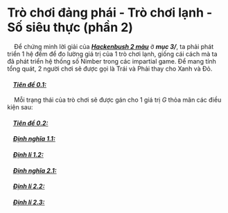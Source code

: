 #  Trò chơi đảng phái - Trò chơi lạnh - Số siêu thực (phần 2)
&nbsp;&nbsp;&nbsp;&nbsp;Để chứng minh lời giải của ***<ins>Hackenbush 2 màu</ins>*** ở ***mục 3/***, ta phải phát triển 1 hệ đếm để đo lường giá trị của 1 trò chơi lạnh, giống cái cách mà ta đã phát triển hệ thống số Nimber trong các impartial game. Để mang tính tổng quát, 2 người chơi sẽ được gọi là Trái và Phải thay cho Xanh và Đỏ. <br>
#### &nbsp;&nbsp;&nbsp;&nbsp;***<ins>Tiên đề 0.1:</ins>***
&nbsp;&nbsp;&nbsp;&nbsp;Mỗi trạng thái của trò chơi sẽ được gán cho 1 giá trị $G$ thỏa mãn các điều kiện sau: 
#### &nbsp;&nbsp;&nbsp;&nbsp;***<ins>Tiên đề 0.2:</ins>***
#### &nbsp;&nbsp;&nbsp;&nbsp;***<ins>Định nghĩa 1.1:</ins>***
#### &nbsp;&nbsp;&nbsp;&nbsp;***<ins>Định lí 1.2:</ins>***
#### &nbsp;&nbsp;&nbsp;&nbsp;***<ins>Định nghĩa 2.1:</ins>***
#### &nbsp;&nbsp;&nbsp;&nbsp;***<ins>Định lí 2.2:</ins>***
#### &nbsp;&nbsp;&nbsp;&nbsp;***<ins>Định lí 2.3:</ins>***

